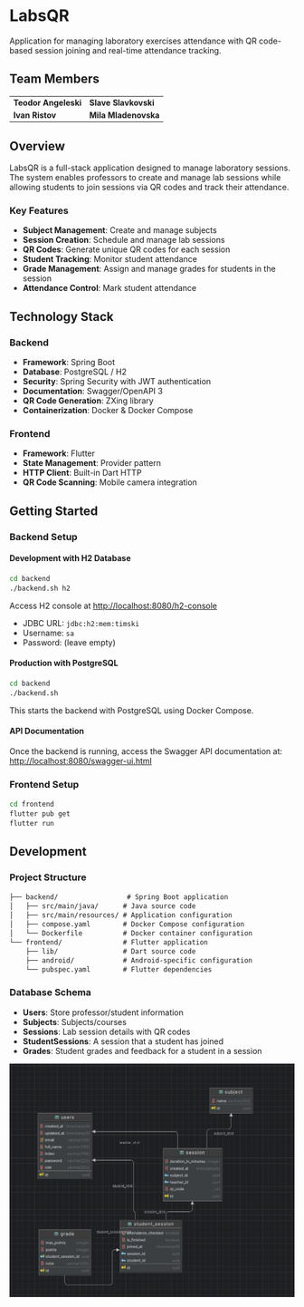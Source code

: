 # LabsQR

Application for managing laboratory exercises attendance with QR code-based session joining and real-time attendance tracking.

## Team Members

|                      |                      |
| -------------------- | -------------------- |
| **Teodor Angeleski** | **Slave Slavkovski** |
| **Ivan Ristov**      | **Mila Mladenovska** |

## Overview

LabsQR is a full-stack application designed to manage laboratory sessions. The system enables professors to create and manage lab sessions while allowing students to join sessions via QR codes and track their attendance.

### Key Features

- **Subject Management**: Create and manage subjects
- **Session Creation**: Schedule and manage lab sessions
- **QR Codes**: Generate unique QR codes for each session
- **Student Tracking**: Monitor student attendance
- **Grade Management**: Assign and manage grades for students in the session
- **Attendance Control**: Mark student attendance

## Technology Stack

### Backend

- **Framework**: Spring Boot
- **Database**: PostgreSQL / H2
- **Security**: Spring Security with JWT authentication
- **Documentation**: Swagger/OpenAPI 3
- **QR Code Generation**: ZXing library
- **Containerization**: Docker & Docker Compose

### Frontend

- **Framework**: Flutter
- **State Management**: Provider pattern
- **HTTP Client**: Built-in Dart HTTP
- **QR Code Scanning**: Mobile camera integration

## Getting Started

### Backend Setup

#### Development with H2 Database

```bash
cd backend
./backend.sh h2
```

Access H2 console at [http://localhost:8080/h2-console](http://localhost:8080/h2-console)

- JDBC URL: `jdbc:h2:mem:timski`
- Username: `sa`
- Password: (leave empty)

#### Production with PostgreSQL

```bash
cd backend
./backend.sh
```

This starts the backend with PostgreSQL using Docker Compose.

#### API Documentation

Once the backend is running, access the Swagger API documentation at:
[http://localhost:8080/swagger-ui.html](http://localhost:8080/swagger-ui.html)

### Frontend Setup

```bash
cd frontend
flutter pub get
flutter run
```

## Development

### Project Structure

```
├── backend/                 # Spring Boot application
│   ├── src/main/java/      # Java source code
│   ├── src/main/resources/ # Application configuration
│   ├── compose.yaml        # Docker Compose configuration
│   └── Dockerfile          # Docker container configuration
└── frontend/               # Flutter application
    ├── lib/                # Dart source code
    ├── android/            # Android-specific configuration
    └── pubspec.yaml        # Flutter dependencies
```

### Database Schema

- **Users**: Store professor/student information
- **Subjects**: Subjects/courses
- **Sessions**: Lab session details with QR codes
- **StudentSessions**: A session that a student has joined
- **Grades**: Student grades and feedback for a student in a session

![Db_Diagram](DB_Diagram.png)
